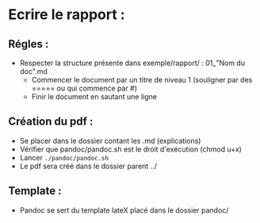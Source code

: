 # Ecrire le rapport :

## Régles :

* Respecter la structure présente dans exemple/rapport/ : 01_"Nom du doc".md
	*   Commencer le document par un titre de niveau 1 (souligner par des ===== ou qui commence par #)
	*   Finir le document en sautant une ligne

## Création du pdf :

* Se placer dans le dossier contant les .md (explications)
* Vérifier que pandoc/pandoc.sh est le droit d'exécution (chmod u+x)
* Lancer ```./pandoc/pandoc.sh```
* Le pdf sera créé dans le dossier parent ../

## Template :

* Pandoc se sert du template lateX placé dans le dossier pandoc/
